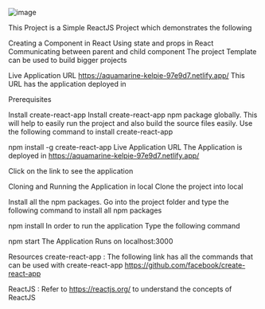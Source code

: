 ![image](https://user-images.githubusercontent.com/91830386/174790097-3076b058-ceb9-4d58-b5a6-49fc22e77d1d.png)

This Project is a Simple ReactJS Project which demonstrates the following

Creating a Component in React
Using state and props in React
Communicating between parent and child component
The project Template can be used to build bigger projects

Live Application URL
https://aquamarine-kelpie-97e9d7.netlify.app/
This URL has the application deployed in

Prerequisites

Install create-react-app
Install create-react-app npm package globally. This will help to easily run the project and also build the source files easily. Use the following command to install create-react-app

npm install -g create-react-app
Live Application URL
The Application is deployed in https://aquamarine-kelpie-97e9d7.netlify.app/

Click on the link to see the application

Cloning and Running the Application in local
Clone the project into local

Install all the npm packages. Go into the project folder and type the following command to install all npm packages

npm install
In order to run the application Type the following command

npm start
The Application Runs on localhost:3000


Resources
create-react-app : The following link has all the commands that can be used with create-react-app https://github.com/facebook/create-react-app

ReactJS : Refer to https://reactjs.org/ to understand the concepts of ReactJS
